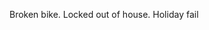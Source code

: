 <!--
id: 201503406
link: http://kevinisom.info/post/201503406/broken-bike-locked-out-of-house-holiday-fail
slug: broken-bike-locked-out-of-house-holiday-fail
date: Thu Oct 01 2009 17:40:45 GMT+1300 (NZDT)
raw: {"blog_name":"kevinisom","id":201503406,"post_url":"http://kevinisom.info/post/201503406/broken-bike-locked-out-of-house-holiday-fail","slug":"broken-bike-locked-out-of-house-holiday-fail","type":"text","date":"2009-10-01 04:40:45 GMT","timestamp":1254372045,"state":"published","format":"html","reblog_key":"u7yPITzg","tags":[],"short_url":"http://tmblr.co/Zw68YyC0hAk","highlighted":[],"feed_item":"http://twitter.com/kev_nz/statuses/4515921052","from_feed_id":"650289","note_count":0,"title":null,"body":"<p>Broken bike. Locked out of house. Holiday fail</p>"}
publish: 2009-10-01
tags: 
title: null
-->


Broken bike. Locked out of house. Holiday fail


